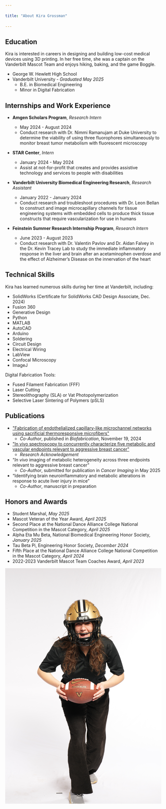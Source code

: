 ```yaml
---

title: "About Kira Grossman"

---
```


## Education

Kira is interested in careers in designing and building low-cost medical devices using 3D printing. In her free time, she was a captain on the Vanderbilt Mascot Team and enjoys hiking, baking, and the game Boggle.

* George W. Hewlett High School
* Vanderbilt University - *Graduated May 2025*
  * B.E. in Biomedical Engineering
  * Minor in Digital Fabrication 

## Internships and Work Experience
* **Amgen Scholars Program**, *Research Intern*
  * May 2024 - August 2024
  * Conduct research with Dr. Nimmi Ramanujam at Duke University to determine the viability of using three fluorophores simultaneously to monitor breast tumor metabolism with fluorescent microscopy
   
* **STAR Center**, *Intern* 
  * January 2024 - May 2024
  * Assist at not-for-profit that creates and provides assistive technology and services to people with disabilities
    
* **Vanderbilt University Biomedical Engineering Research**, *Research Assistant*
  * January 2022 - January 2024
  * Conduct research and troubleshoot procedures with Dr. Leon Bellan to construct and image microcapillary channels for tissue engineering systems with embedded cells to produce thick tissue constructs that require vascularization for use in humans
   
* **Feinstein Summer Research Internship Program**, *Research Intern* 
  * June 2023 - August 2023
  * Conduct research with Dr. Valentin Pavlov and Dr. Aidan Falvey in the Dr. Kevin Tracey Lab to study the immediate inflammatory response in the liver and brain after an acetaminophen overdose and the effect of Alzheimer’s Disease on the innervation of the heart
  
## Technical Skills

Kira has learned numerous skills during her time at Vanderbilt, including: 

* SolidWorks (Certificate for SolidWorks CAD Design Associate, Dec. 2024)
* Fusion 360
* Generative Design
* Python
* MATLAB
* AutoCAD
* Arduino
* Soldering
* Circuit Design
* Electrical Wiring
* LabView
* Confocal Microscopy
* ImageJ
  
Digital Fabrication Tools:

* Fused Filament Fabrication (FFF)
* Laser Cutting
* Stereolithography (SLA) or Vat Photopolymerization
* Selective Laser Sintering of Polymers (pSLS)

## Publications 

* ["Fabrication of endothelialized capillary-like microchannel networks using sacrificial thermoresponsive microfibers"](https://iopscience.iop.org/article/10.1088/1758-5090/ad867d)
  * *Co-Author*, published in *Biofabrication*, November 19, 2024
* ["In vivo spectroscopy to concurrently characterize five metabolic and vascular endpoints relevant to aggressive breast cancer"](https://www.spiedigitallibrary.org/journals/biophotonics-discovery/volume-1/issue-2/025002/In-vivo-spectroscopy-to-concurrently-characterize-five-metabolic-and-vascular/10.1117/1.BIOS.1.2.025002.pdf)
  * *Research Acknowledgement*
* “*In vivo* imaging of metabolic heterogeneity across three endpoints relevant to aggressive breast cancer”
  * *Co-Author*, submitted for publication in *Cancer Imaging* in May 2025
* “Identifying brain neuroinflammatory and metabolic alterations in response to acute liver injury in mice”
  * *Co-Author*, manuscript in preparation
 
## Honors and Awards

* Student Marshal, *May 2025*
* Mascot Veteran of the Year Award, *April 2025*
* Second Place at the National Dance Alliance College National Competition in the Mascot Category, *April 2025*
* Alpha Eta Mu Beta, National Biomedical Engineering Honor Society, *January 2025*
* Tau Beta Pi, Engineering Honor Society, *December 2024*
* Fifth Place at the National Dance Alliance College National Competition in the Mascot Category, *April 2024*
* 2022-2023 Vanderbilt Mascot Team Coaches Award, *April 2023*
    
![Kira Grossman VUFB](/assets/img/SMJ04332.JPG)
